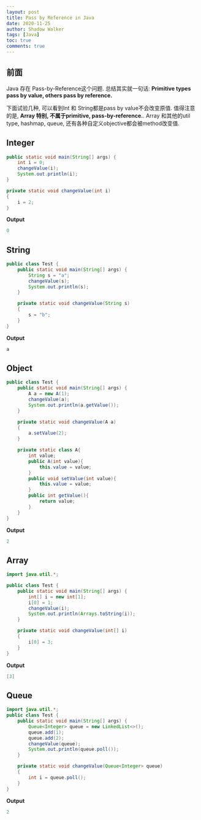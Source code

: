 ```yaml
---
layout: post
title: Pass by Reference in Java
date: 2020-11-25
author: Shadow Walker
tags: [Java]
toc: true
comments: true
---
```


## 前面

Java 存在 Pass-by-Reference这个问题. 总结其实就一句话: **Primitive types pass by value, others pass by reference.**

下面试验几种, 可以看到Int 和 String都是pass by value不会改变原值.  值得注意的是, **Array 特别, 不属于primitive, pass-by-reference.**. Array 和其他的util type, hashmap, queue, 还有各种自定义objective都会被method改变值. 

## Integer


```java
public static void main(String[] args) {
    int i = 0;
    changeValue(i);
    System.out.println(i);
}

private static void changeValue(int i)
{
    i = 2;
}
```

**Output**

```java
0
```

## String

```java
public class Test {
    public static void main(String[] args) {
        String s = "a";
        changeValue(s);
        System.out.println(s);
    }

    private static void changeValue(String s)
    {
        s = "b";
    }
}
```

**Output**

```java
a
```
## Object

```java
public class Test {
    public static void main(String[] args) {
        A a = new A(1);
        changeValue(a);
        System.out.println(a.getValue());
    }

    private static void changeValue(A a)
    {
        a.setValue(2);
    }

    private static class A{
        int value;
        public A(int value){
            this.value = value;
        }
        public void setValue(int value){
            this.value = value;
        }
        public int getValue(){
            return value;
        }
    }
}
```

**Output**

```java
2
```
## Array

```java
import java.util.*;

public class Test {
    public static void main(String[] args) {
        int[] i = new int[1];
        i[0] = 1;
        changeValue(i);
        System.out.println(Arrays.toString(i));
    }

    private static void changeValue(int[] i)
    {
        i[0] = 3;
    }
}
```
**Output**

```java
[3]
```

## Queue

```java
import java.util.*; 
public class Test {
    public static void main(String[] args) {
        Queue<Integer> queue = new LinkedList<>();
        queue.add(1);
        queue.add(2);
        changeValue(queue);
        System.out.println(queue.poll());
    }

    private static void changeValue(Queue<Integer> queue)
    {
        int i = queue.poll();
    }
}
```

**Output**

```java
2
```


    
    